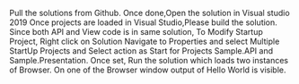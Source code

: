 Pull the solutions from Github.
Once done,Open the solution in Visual studio 2019
Once projects are loaded in Visual Studio,Please build the solution.
Since both API and View code is in same solution, To Modify Startup Project, Right click on Solution Navigate to Properties and select Multiple StartUp Projects and Select action as Start for Projects Sample.API and Sample.Presentation.
Once set, Run the solution which loads two instances of Browser.
On one of the  Browser window output of Hello World is visible.
